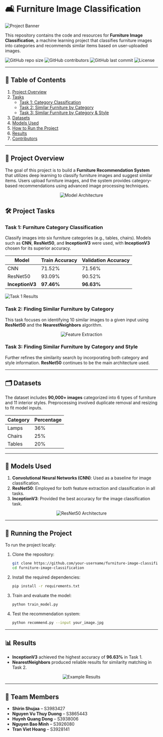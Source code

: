 

# 🛋️ Furniture Image Classification

![Project Banner](https://via.placeholder.com/1200x400?text=Furniture+Image+Classification+Project)

This repository contains the code and resources for **Furniture Image Classification**, a machine learning project that classifies furniture images into categories and recommends similar items based on user-uploaded images.

![GitHub repo size](https://img.shields.io/github/repo-size/your-username/furniture-image-classification)
![GitHub contributors](https://img.shields.io/github/contributors/your-username/furniture-image-classification)
![GitHub last commit](https://img.shields.io/github/last-commit/your-username/furniture-image-classification)
![License](https://img.shields.io/github/license/your-username/furniture-image-classification)

---

## 📜 Table of Contents

1. [Project Overview](#project-overview)
2. [Tasks](#project-tasks)
    - [Task 1: Category Classification](#task-1-furniture-category-classification)
    - [Task 2: Similar Furniture by Category](#task-2-finding-similar-furniture-by-category)
    - [Task 3: Similar Furniture by Category & Style](#task-3-finding-similar-furniture-by-category-and-style)
3. [Datasets](#datasets)
4. [Models Used](#models-used)
5. [How to Run the Project](#running-the-project)
6. [Results](#results)
7. [Contributors](#team-members)


---

## 🌟 Project Overview

The goal of this project is to build a **Furniture Recommendation System** that utilizes deep learning to classify furniture images and suggest similar items. Users upload furniture images, and the system provides category-based recommendations using advanced image processing techniques.

<p align="center">
    <img src="https://via.placeholder.com/600x300?text=Model+Architecture" alt="Model Architecture" />
</p>

## 🛠️ Project Tasks

### Task 1: Furniture Category Classification

Classify images into six furniture categories (e.g., tables, chairs). Models such as **CNN**, **ResNet50**, and **InceptionV3** were used, with **InceptionV3** chosen for its superior accuracy.

| Model       | Train Accuracy | Validation Accuracy |
|-------------|----------------|---------------------|
| CNN         | 71.52%         | 71.56%              |
| ResNet50    | 93.09%         | 90.52%              |
| **InceptionV3** | **97.46%**  | **96.63%**          |

![Task 1 Results](https://via.placeholder.com/800x400?text=Model+Performance+Graph)

### Task 2: Finding Similar Furniture by Category

This task focuses on identifying 10 similar images to a given input using **ResNet50** and the **NearestNeighbors** algorithm.

<p align="center">
    <img src="https://via.placeholder.com/600x300?text=Feature+Extraction+Process" alt="Feature Extraction" />
</p>

### Task 3: Finding Similar Furniture by Category and Style

Further refines the similarity search by incorporating both category and style information. **ResNet50** continues to be the main architecture used.

---

## 🗂️ Datasets

The dataset includes **90,000+ images** categorized into 6 types of furniture and 11 interior styles. Preprocessing involved duplicate removal and resizing to fit model inputs.

| Category  | Percentage |
|-----------|------------|
| Lamps     | 36%        |
| Chairs    | 25%        |
| Tables    | 20%        |

---

## 🧠 Models Used

1. **Convolutional Neural Networks (CNN)**: Used as a baseline for image classification.
2. **ResNet50**: Employed for both feature extraction and classification in all tasks.
3. **InceptionV3**: Provided the best accuracy for the image classification task.

<p align="center">
    <img src="https://via.placeholder.com/600x300?text=ResNet50+Model+Architecture" alt="ResNet50 Architecture" />
</p>

---

## 🚀 Running the Project

To run the project locally:

1. Clone the repository:
   ```bash
   git clone https://github.com/your-username/furniture-image-classification.git
   cd furniture-image-classification
   ```

2. Install the required dependencies:
   ```bash
   pip install -r requirements.txt
   ```

3. Train and evaluate the model:
   ```bash
   python train_model.py
   ```

4. Test the recommendation system:
   ```bash
   python recommend.py --input your_image.jpg
   ```

---

## 📊 Results

- **InceptionV3** achieved the highest accuracy of **96.63%** in Task 1.
- **NearestNeighbors** produced reliable results for similarity matching in Task 2.
  
<p align="center">
    <img src="https://via.placeholder.com/600x300?text=Example+Results+Screenshot" alt="Example Results" />
</p>

---

## 👥 Team Members

- **Shirin Shujaa** – S3983427
- **Nguyen Vu Thuy Duong** – S3865443
- **Huynh Quang Dong** – S3938006
- **Nguyen Bao Minh** – S3926080
- **Tran Viet Hoang** – S3928141

